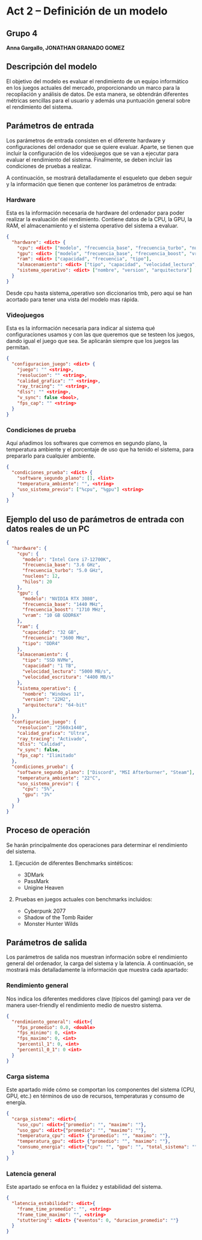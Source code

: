 # Act 2 – Definición de un modelo

## Grupo 4  
**Anna Gargallo, JONATHAN GRANADO GOMEZ**  

## Descripción del modelo
El objetivo del modelo es evaluar el rendimiento de un equipo informático en los juegos actuales del mercado, proporcionando un marco para la recopilación y análisis de datos. De esta manera, se obtendrán diferentes métricas sencillas para el usuario y además una puntuación general sobre el rendimiento del sistema.

## Parámetros de entrada
Los parámetros de entrada consisten en el diferente hardware y configuraciones del ordenador que se quiere evaluar. Aparte, se tienen que incluir la configuración de los videojuegos que se van a ejecutar para evaluar el rendimiento del sistema. Finalmente, se deben incluir las condiciones de pruebas a realizar.

A continuación, se mostrará detalladamente el esqueleto que deben seguir y la información que tienen que contener los parámetros de entrada:

### Hardware
Esta es la información necesaria de hardware del ordenador para poder realizar la evaluación del rendimiento. Contiene datos de la CPU, la GPU, la RAM, el almacenamiento y el sistema operativo del sistema a evaluar.

```json
{
  "hardware": <dict> {
    "cpu": <dict> ["modelo", "frecuencia_base", "frecuencia_turbo", "nucleos", "hilos"],
    "gpu": <dict> ["modelo", "frecuencia_base", "frecuencia_boost", "vram"],
    "ram": <dict> ["capacidad", "frecuencia", "tipo"],
    "almacenamiento": <dict> ["tipo", "capacidad", "velocidad_lectura", "velocidad_escritura"],
    "sistema_operativo": <dict> ["nombre", "version", "arquitectura"]
  }
}
```
Desde cpu hasta sistema_operativo son diccionarios tmb, pero aqui se han acortado para tener una vista del modelo mas rápida.

### Videojuegos
Esta es la información necesaria para indicar al sistema qué configuraciones usamos y con las que queremos que se testeen los juegos, dando igual el juego que sea. Se aplicarán siempre que los juegos las permitan. 

```json
{
  "configuracion_juego": <dict> {
    "juego": "" <string>,
    "resolucion": "" <string>,
    "calidad_grafica": "" <string>,
    "ray_tracing": "" <string>,
    "dlss": "" <string>,
    "v_sync": false <bool>,
    "fps_cap": "" <string>
  }
}
```

### Condiciones de prueba
Aquí añadimos los softwares que corremos en segundo plano, la temperatura ambiente y el porcentaje de uso que ha tenido el sistema, para prepararlo para cualquier ambiente.

```json
{
  "condiciones_prueba": <dict> {
    "software_segundo_plano": [], <list>
    "temperatura_ambiente": "", <string>
    "uso_sistema_previo": ["%cpu", "%gpu"] <string>
  }
}
```

## Ejemplo del uso de parámetros de entrada con datos reales de un PC
```json
{
  "hardware": {
    "cpu": {
      "modelo": "Intel Core i7-12700K",
      "frecuencia_base": "3.6 GHz",
      "frecuencia_turbo": "5.0 GHz",
      "nucleos": 12,
      "hilos": 20
    },
    "gpu": {
      "modelo": "NVIDIA RTX 3080",
      "frecuencia_base": "1440 MHz",
      "frecuencia_boost": "1710 MHz",
      "vram": "10 GB GDDR6X"
    },
    "ram": {
      "capacidad": "32 GB",
      "frecuencia": "3600 MHz",
      "tipo": "DDR4"
    },
    "almacenamiento": {
      "tipo": "SSD NVMe",
      "capacidad": "1 TB",
      "velocidad_lectura": "5000 MB/s",
      "velocidad_escritura": "4400 MB/s"
    },
    "sistema_operativo": {
      "nombre": "Windows 11",
      "version": "22H2",
      "arquitectura": "64-bit"
    }
  },
  "configuracion_juego": {
    "resolucion": "2560x1440",
    "calidad_grafica": "Ultra",
    "ray_tracing": "Activado",
    "dlss": "Calidad",
    "v_sync": false,
    "fps_cap": "Ilimitado"
  },
  "condiciones_prueba": {
    "software_segundo_plano": ["Discord", "MSI Afterburner", "Steam"],
    "temperatura_ambiente": "22°C",
    "uso_sistema_previo": {
      "cpu": "5%",
      "gpu": "3%"
    }
  }
}
```

## Proceso de operación
Se harán principalmente dos operaciones para determinar el rendimiento del sistema.

1. Ejecución de diferentes Benchmarks sintéticos:
   - 3DMark
   - PassMark
   - Unigine Heaven

2. Pruebas en juegos actuales con benchmarks incluidos:
   - Cyberpunk 2077
   - Shadow of the Tomb Raider
   - Monster Hunter Wilds

## Parámetros de salida
Los parámetros de salida nos muestran información sobre el rendimiento general del ordenador, la carga del sistema y la latencia. A continuación, se mostrará más detalladamente la información que muestra cada apartado:

### Rendimiento general
Nos indica los diferentes medidores clave (típicos del gaming) para ver de manera user-friendly el rendimiento medio de nuestro sistema.

```json
{
  "rendimiento_general": <dict>{
    "fps_promedio": 0.0, <double>
    "fps_minimo": 0, <int>
    "fps_maximo": 0, <int>
    "percentil_1": 0, <int>
    "percentil_0_1": 0 <int>
  }
}
```

### Carga sistema
Este apartado mide cómo se comportan los componentes del sistema (CPU, GPU, etc.) en términos de uso de recursos, temperaturas y consumo de energía.

```json
{
  "carga_sistema": <dict>{
    "uso_cpu": <dict>{"promedio": "", "maximo": ""},
    "uso_gpu": <dict>{"promedio": "", "maximo": ""},
    "temperatura_cpu": <dict> {"promedio": "", "maximo": ""},
    "temperatura_gpu": <dict> {"promedio": "", "maximo": ""},
    "consumo_energia": <dict>{"cpu": "", "gpu": "", "total_sistema": ""}
  }
}
```

### Latencia general
Este apartado se enfoca en la fluidez y estabilidad del sistema.

```json
{
  "latencia_estabilidad": <dict>{
    "frame_time_promedio": "", <string>
    "frame_time_maximo": "", <string>
    "stuttering": <dict> {"eventos": 0, "duracion_promedio": ""}
  }
}
```
